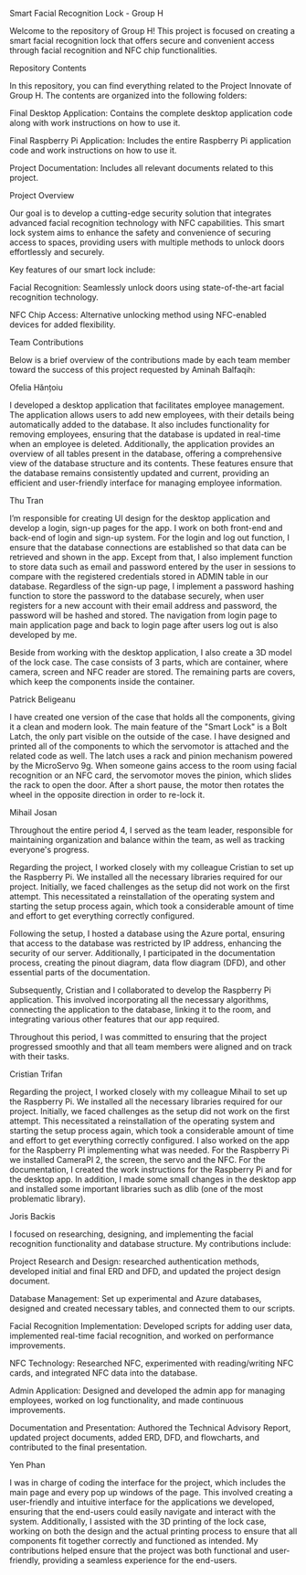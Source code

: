 Smart Facial Recognition Lock - Group H 

Welcome to the repository of Group H! This project is focused on creating a smart facial recognition lock that offers secure and convenient access through facial recognition and NFC chip functionalities. 

Repository Contents 

In this repository, you can find everything related to the Project Innovate of Group H. The contents are organized into the following folders: 

Final Desktop Application: Contains the complete desktop application code along with work instructions on how to use it. 

Final Raspberry Pi Application: Includes the entire Raspberry Pi application code and work instructions on how to use it. 

Project Documentation: Includes all relevant documents related to this project. 

 

Project Overview 

Our goal is to develop a cutting-edge security solution that integrates advanced facial recognition technology with NFC capabilities. This smart lock system aims to enhance the safety and convenience of securing access to spaces, providing users with multiple methods to unlock doors effortlessly and securely. 

Key features of our smart lock include: 

Facial Recognition: Seamlessly unlock doors using state-of-the-art facial recognition technology. 

NFC Chip Access: Alternative unlocking method using NFC-enabled devices for added flexibility. 

Team Contributions 

Below is a brief overview of the contributions made by each team member toward the success of this project requested by Aminah Balfaqih: 

 

Ofelia Hănțoiu 

I developed a desktop application that facilitates employee management. The application allows users to add new employees, with their details being automatically added to the database. It also includes functionality for removing employees, ensuring that the database is updated in real-time when an employee is deleted. Additionally, the application provides an overview of all tables present in the database, offering a comprehensive view of the database structure and its contents. These features ensure that the database remains consistently updated and current, providing an efficient and user-friendly interface for managing employee information. 

 

Thu Tran 

I’m responsible for creating UI design for the desktop application and develop a login, sign-up pages for the app. I work on both front-end and back-end of login and sign-up system. For the login and log out function, I ensure that the database connections are established so that data can be retrieved and shown in the app. Except from that, I also implement function to store data such as email and password entered by the user in sessions to compare with the registered credentials stored in ADMIN table in our database. Regardless of the sign-up page, I implement a password hashing function to store the password to the database securely, when user registers for a new account with their email address and password, the password will be hashed and stored. The navigation from login page to main application page and back to login page after users log out is also developed by me.  

Beside from working with the desktop application, I also create a 3D model of the lock case. The case consists of 3 parts, which are container, where camera, screen and NFC reader are stored. The remaining parts are covers, which keep the components inside the container. 

Patrick Beligeanu  

I have created one version of the case that holds all the components, giving it a clean and modern look. The main feature of the "Smart Lock" is a Bolt Latch, the only part visible on the outside of the case. I have designed and printed all of the components to which the servomotor is attached and the related code as well. The latch uses a rack and pinion mechanism powered by the MicroServo 9g. When someone gains access to the room using facial recognition or an NFC card, the servomotor moves the pinion, which slides the rack to open the door. After a short pause, the motor then rotates the wheel in the opposite direction in order to re-lock it. 

 

Mihail Josan 

Throughout the entire period 4, I served as the team leader, responsible for maintaining organization and balance within the team, as well as tracking everyone's progress. 

Regarding the project, I worked closely with my colleague Cristian to set up the Raspberry Pi. We installed all the necessary libraries required for our project. Initially, we faced challenges as the setup did not work on the first attempt. This necessitated a reinstallation of the operating system and starting the setup process again, which took a considerable amount of time and effort to get everything correctly configured. 

Following the setup, I hosted a database using the Azure portal, ensuring that access to the database was restricted by IP address, enhancing the security of our server. Additionally, I participated in the documentation process, creating the pinout diagram, data flow diagram (DFD), and other essential parts of the documentation. 

Subsequently, Cristian and I collaborated to develop the Raspberry Pi application. This involved incorporating all the necessary algorithms, connecting the application to the database, linking it to the room, and integrating various other features that our app required. 

Throughout this period, I was committed to ensuring that the project progressed smoothly and that all team members were aligned and on track with their tasks. 

 

 

Cristian Trifan 

Regarding the project, I worked closely with my colleague Mihail to set up the Raspberry Pi. We installed all the necessary libraries required for our project. Initially, we faced challenges as the setup did not work on the first attempt. This necessitated a reinstallation of the operating system and starting the setup process again, which took a considerable amount of time and effort to get everything correctly configured. I also worked on the app for the Raspberry PI implementing what was needed. For the Raspberry Pi we installed CameraPI 2, the screen, the servo and the NFC. For the documentation, I created the work instructions for the Raspberry Pi and for the desktop app. In addition, I made some small changes in the desktop app and installed some important libraries such as dlib (one of the most problematic library). 

 

 

Joris Backis 

I focused on researching, designing, and implementing the facial recognition functionality and database structure. My contributions include: 

Project Research and Design: researched authentication methods, developed initial and final ERD and DFD, and updated the project design document. 

Database Management: Set up experimental and Azure databases, designed and created necessary tables, and connected them to our scripts. 

Facial Recognition Implementation: Developed scripts for adding user data, implemented real-time facial recognition, and worked on performance improvements. 

NFC Technology: Researched NFC, experimented with reading/writing NFC cards, and integrated NFC data into the database. 

Admin Application: Designed and developed the admin app for managing employees, worked on log functionality, and made continuous improvements. 

Documentation and Presentation: Authored the Technical Advisory Report, updated project documents, added ERD, DFD, and flowcharts, and contributed to the final presentation. 

 

Yen Phan 

I was in charge of coding the interface for the project, which includes the main page and every pop up windows of the page. This involved creating a user-friendly and intuitive interface for the applications we developed, ensuring that the end-users could easily navigate and interact with the system. Additionally, I assisted with the 3D printing of the lock case, working on both the design and the actual printing process to ensure that all components fit together correctly and functioned as intended. My contributions helped ensure that the project was both functional and user-friendly, providing a seamless experience for the end-users. 

 